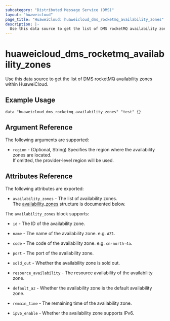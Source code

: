```yaml
---
subcategory: "Distributed Message Service (DMS)"
layout: "huaweicloud"
page_title: "HuaweiCloud: huaweicloud_dms_rocketmq_availability_zones"
description: |-
  Use this data source to get the list of DMS rocketMQ availability zones within HuaweiCloud.
---
```


# huaweicloud_dms_rocketmq_availability_zones

Use this data source to get the list of DMS rocketMQ availability zones within HuaweiCloud.

## Example Usage

```hcl
data "huaweicloud_dms_rocketmq_availability_zones" "test" {}
```

## Argument Reference

The following arguments are supported:

* `region` - (Optional, String) Specifies the region where the availability zones are located.  
  If omitted, the provider-level region will be used.

## Attributes Reference

The following attributes are exported:

* `availability_zones` - The list of availability zones.  
  The [availability_zones](#rocketmq_availability_zones_attr) structure is documented below.

<a name="rocketmq_availability_zones_attr"></a>
The `availability_zones` block supports:

* `id` - The ID of the availability zone.

* `name` - The name of the availability zone. e.g. `AZ1`.

* `code` - The code of the availability zone. e.g. `cn-north-4a`.

* `port` - The port of the availability zone.

* `sold_out` - Whether the availability zone is sold out.

* `resource_availability` - The resource availability of the availability zone.

* `default_az` - Whether the availability zone is the default availability zone.

* `remain_time` - The remaining time of the availability zone.

* `ipv6_enable` - Whether the availability zone supports IPv6.
